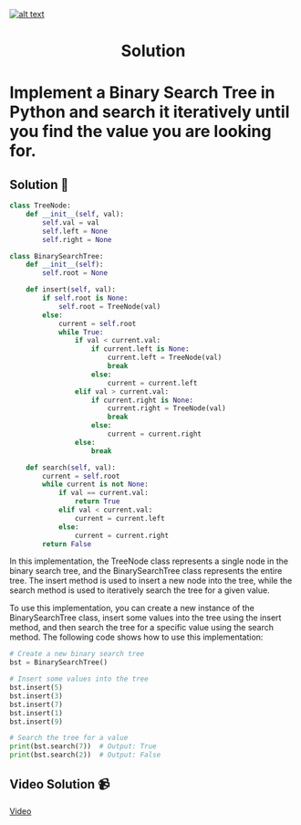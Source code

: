 <a href="https://www.core-code.io/">

![alt text](https://uploads-ssl.webflow.com/5eb2f56932c3562feab232e3/5f73550d00249e7e96c9f3de_Logo.png 'corecodeio')

</a>

<h1 align="center">Solution</h1>

# Implement a Binary Search Tree in Python and search it iteratively until you find the value you are looking for.



## Solution 🏁
    
```python
class TreeNode:
    def __init__(self, val):
        self.val = val
        self.left = None
        self.right = None

class BinarySearchTree:
    def __init__(self):
        self.root = None

    def insert(self, val):
        if self.root is None:
            self.root = TreeNode(val)
        else:
            current = self.root
            while True:
                if val < current.val:
                    if current.left is None:
                        current.left = TreeNode(val)
                        break
                    else:
                        current = current.left
                elif val > current.val:
                    if current.right is None:
                        current.right = TreeNode(val)
                        break
                    else:
                        current = current.right
                else:
                    break

    def search(self, val):
        current = self.root
        while current is not None:
            if val == current.val:
                return True
            elif val < current.val:
                current = current.left
            else:
                current = current.right
        return False

```

In this implementation, the TreeNode class represents a single node in the binary search tree, and the BinarySearchTree class represents the entire tree. The insert method is used to insert a new node into the tree, while the search method is used to iteratively search the tree for a given value.

To use this implementation, you can create a new instance of the BinarySearchTree class, insert some values into the tree using the insert method, and then search the tree for a specific value using the search method. The following code shows how to use this implementation:

```python
# Create a new binary search tree
bst = BinarySearchTree()

# Insert some values into the tree
bst.insert(5)
bst.insert(3)
bst.insert(7)
bst.insert(1)
bst.insert(9)

# Search the tree for a value
print(bst.search(7))  # Output: True
print(bst.search(2))  # Output: False
```

## Video Solution 📹

[Video](https://drive.google.com/file/d/1myo4EZ5V7_cNecXFi6HRcBpm7b8omBB8/view?usp=share_link)